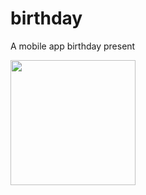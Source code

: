 # birthday
A mobile app birthday present

<img src="https://github.com/etweisberg/birthday/assets/58375851/eaa367fb-2840-4018-806b-a65f8fea6e08" width="200"></img>

